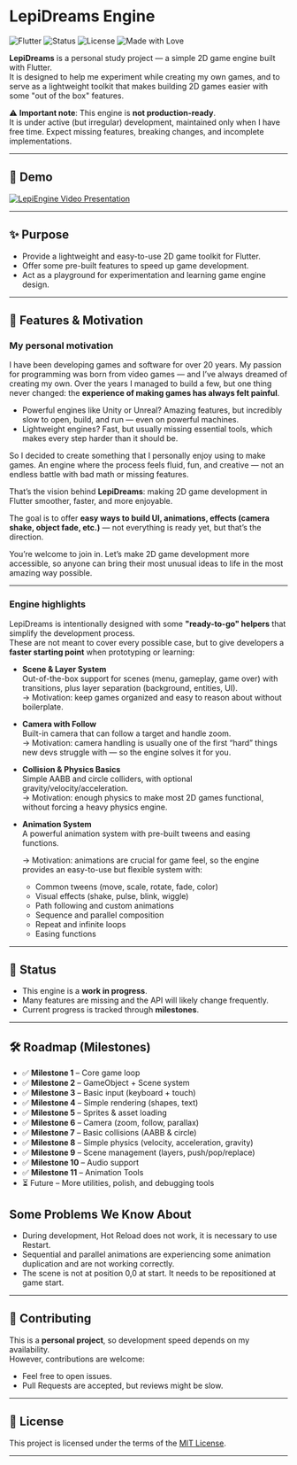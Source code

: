 # LepiDreams Engine

![Flutter](https://img.shields.io/badge/Flutter-02569B?logo=flutter&logoColor=white)
![Status](https://img.shields.io/badge/status-WIP-orange)
![License](https://img.shields.io/badge/license-MIT-green)
![Made with Love](https://img.shields.io/badge/made%20with-love-red)

**LepiDreams** is a personal study project — a simple 2D game engine built with Flutter.  
It is designed to help me experiment while creating my own games, and to serve as a lightweight toolkit that makes building 2D games easier with some "out of the box" features.  

⚠️ **Important note**: This engine is **not production-ready**.  
It is under active (but irregular) development, maintained only when I have free time. Expect missing features, breaking changes, and incomplete implementations.

---

## 🎥 Demo
[![LepiEngine Video Presentation](https://img.youtube.com/vi/cEBp_5-L-xE/0.jpg)](https://www.youtube.com/watch?v=cEBp_5-L-xE)

---

## ✨ Purpose
- Provide a lightweight and easy-to-use 2D game toolkit for Flutter.  
- Offer some pre-built features to speed up game development.  
- Act as a playground for experimentation and learning game engine design.  

---

## 🌟 Features & Motivation

### My personal motivation
I have been developing games and software for over 20 years. My passion for programming was born from video games — and I’ve always dreamed of creating my own. Over the years I managed to build a few, but one thing never changed: the **experience of making games has always felt painful**.  

- Powerful engines like Unity or Unreal? Amazing features, but incredibly slow to open, build, and run — even on powerful machines.  
- Lightweight engines? Fast, but usually missing essential tools, which makes every step harder than it should be.  

So I decided to create something that I personally enjoy using to make games. An engine where the process feels fluid, fun, and creative — not an endless battle with bad math or missing features.  

That’s the vision behind **LepiDreams**: making 2D game development in Flutter smoother, faster, and more enjoyable.  

The goal is to offer **easy ways to build UI, animations, effects (camera shake, object fade, etc.)** — not everything is ready yet, but that’s the direction.  

You’re welcome to join in. Let’s make 2D game development more accessible, so anyone can bring their most unusual ideas to life in the most amazing way possible.  

---

### Engine highlights
LepiDreams is intentionally designed with some **"ready-to-go" helpers** that simplify the development process.  
These are not meant to cover every possible case, but to give developers a **faster starting point** when prototyping or learning:

- **Scene & Layer System**  
  Out-of-the-box support for scenes (menu, gameplay, game over) with transitions, plus layer separation (background, entities, UI).  
  → Motivation: keep games organized and easy to reason about without boilerplate.

- **Camera with Follow**  
  Built-in camera that can follow a target and handle zoom.  
  → Motivation: camera handling is usually one of the first “hard” things new devs struggle with — so the engine solves it for you.

- **Collision & Physics Basics**  
  Simple AABB and circle colliders, with optional gravity/velocity/acceleration.  
  → Motivation: enough physics to make most 2D games functional, without forcing a heavy physics engine.

- **Animation System**  
  A powerful animation system with pre-built tweens and easing functions.

  → Motivation: animations are crucial for game feel, so the engine provides an easy-to-use but flexible system with:
  - Common tweens (move, scale, rotate, fade, color)
  - Visual effects (shake, pulse, blink, wiggle)
  - Path following and custom animations
  - Sequence and parallel composition
  - Repeat and infinite loops
  - Easing functions



---

## 🚧 Status
- This engine is a **work in progress**.  
- Many features are missing and the API will likely change frequently.  
- Current progress is tracked through **milestones**.  

---

## 🛠 Roadmap (Milestones)

- ✅ **Milestone 1** – Core game loop  
- ✅ **Milestone 2** – GameObject + Scene system  
- ✅ **Milestone 3** – Basic input (keyboard + touch)  
- ✅ **Milestone 4** – Simple rendering (shapes, text)  
- ✅ **Milestone 5** – Sprites & asset loading  
- ✅ **Milestone 6** – Camera (zoom, follow, parallax)  
- ✅ **Milestone 7** – Basic collisions (AABB & circle)  
- ✅ **Milestone 8** – Simple physics (velocity, acceleration, gravity)  
- ✅ **Milestone 9** – Scene management (layers, push/pop/replace)  
- ✅ **Milestone 10** – Audio support  
- ✅ **Milestone 11** – Animation Tools
- ⏳ Future – More utilities, polish, and debugging tools  


## Some Problems We Know About
- During development, Hot Reload does not work, it is necessary to use Restart.
- Sequential and parallel animations are experiencing some animation duplication and are not working correctly.
- The scene is not at position 0,0 at start. It needs to be repositioned at game start.

---

## 🤝 Contributing
This is a **personal project**, so development speed depends on my availability.  
However, contributions are welcome:  
- Feel free to open issues.  
- Pull Requests are accepted, but reviews might be slow.  

---

## 📜 License
This project is licensed under the terms of the [MIT License](LICENSE.md).  

---
